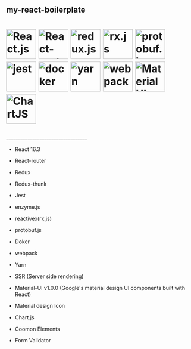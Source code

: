 ## my-react-boilerplate


<h1><p>
  <img alt="React.js" src="http://www.anamuser.com/wp-content/uploads/2017/03/logo-578x270.png" height="80" />
  <img alt="React-router" src="https://www.blog.plint-sites.nl/wordpress/wp-content/uploads/2016/07/react-router-624x279.png" height="80" />
    <img alt="redux.js" src="http://www.ematipico.com/assets/images/logo-redux.png" height="80" />
    <img alt="rx.js" src="https://axxes.com/wp-content/uploads/2016/02/tech-reactivex.png" height="80" />
  <img alt="protobuf.js" src="https://github.com/dcodeIO/protobuf.js/raw/master/pbjs.png"  height="80" />
    <img alt="jest" src="https://cdn.auth0.com/blog/testing-react-with-jest/logo.png" height="80" />
    <img alt="docker" src="https://mblum.me/images/docker.svg" height="80" />
    <img alt="yarn" src="https://www.bram.us/wordpress/wp-content/uploads/2016/10/yarn-kitten-full.png" height="80" />
    <img alt="webpack" src="https://lc-mhke0kuv.cn-n1.lcfile.com/3c200b26af29751549ee.png" height="80" />
    <img alt="Material UI" src="https://material-ui.com/static/images/material-ui-logo.svg" height="80" />
    <img alt="ChartJS" src="https://www.chartjs.org/img/chartjs-logo.svg" height="80" />
</p></h1>
__________________________________


- React 16.3
- React-router
- Redux
- Redux-thunk
- Jest
- enzyme.js
- reactivex(rx.js)
- protobuf.js
- Doker
- webpack
- Yarn
- SSR (Server side rendering)
- Material-UI v1.0.0 (Google's material design UI components built with React)
- Material design Icon
- Chart.js

- Coomon Elements
- Form Validator


<br/>
<br/>

